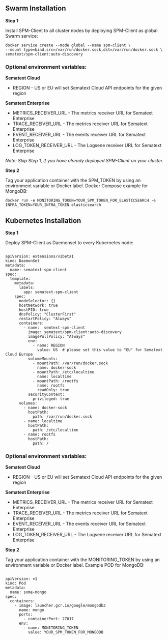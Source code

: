 
## Swarm Installation 

__Step 1__

Install SPM-Client to all cluster nodes by deploying SPM-Client as global Swarm service:

```
docker service create --mode global --name spm-client \
--mount type=bind,src=/var/run/docker.sock,dst=/var/run/docker.sock \
sematext/spm-client:auto-discovery
```

### Optional environment variables: 

__Sematext Cloud__ 

- REGION - US or EU will set Sematext Cloud API endpoints for the given region

__Sematext Enterprise__ 

- METRICS_RECEIVER_URL - The metrics receiver URL for Sematext Enterprise
- TRACE_RECEIVER_URL - The metrics receiver URL for Sematext Enterprise
- EVENT_RECEIVER_URL - The events receiver URL for Sematext Enterprise
- LOG_TOKEN_RECEIVER_URL - The Logsene receiver URL for Sematext Enterprise


*Note: Skip Step 1, if you have already deployed SPM-Client on your cluster.*

__Step 2__

Tag your application container with the SPM_TOKEN by using an environment variable or Docker label. Docker Compose example for MongoDB:  

```
docker run -e MONITORING_TOKEN=YOUR_SPM_TOKEN_FOR_ELASTICSEARCH -e INFRA_TOKEN=YOUR_INFRA_TOKEN elasticsearch
```

## Kubernetes Installation

__Step 1__

Deploy SPM-Client as Daemonset to every Kubernetes node:

```

apiVersion: extensions/v1beta1
kind: DaemonSet
metadata:
  name: sematext-spm-client
spec:
  template:
    metadata:
      labels:
        app: sematext-spm-client
    spec:
      nodeSelector: {}
      hostNetwork: true
      hostPID: true
      dnsPolicy: "ClusterFirst"
      restartPolicy: "Always"
      containers:
        - name:  semtext-spm-client
          image: sematext/spm-client:auto-discovery
          imagePullPolicy: "Always"
          env:
            - name: REGION
              value: US  # please set this value to "EU" for Sematext Cloud Europe
          volumeMounts:
            - mountPath: /var/run/docker.sock
              name: docker-sock
            - mountPath: /etc/localtime
              name: localtime
            - mountPath: /rootfs
              name: rootfs
              readOnly: true
          securityContext:
            privileged: true
      volumes:
        - name: docker-sock
          hostPath:
            path: /var/run/docker.sock
        - name: localtime
          hostPath:
            path: /etc/localtime
        - name: rootfs
          hostPath:
            path: /

```

### Optional environment variables: 

__Sematext Cloud__ 

- REGION - US or EU will set Sematext Cloud API endpoints for the given region

__Sematext Enterprise__ 

- METRICS_RECEIVER_URL - The metrics receiver URL for Sematext Enterprise
- TRACE_RECEIVER_URL - The metrics receiver URL for Sematext Enterprise
- EVENT_RECEIVER_URL - The events receiver URL for Sematext Enterprise
- LOG_TOKEN_RECEIVER_URL - The Logsene receiver URL for Sematext Enterprise


__Step 2__

Tag your application container with the MONITORING_TOKEN by using an environment variable or Docker label. Example POD for MongoDB: 

```

apiVersion: v1
kind: Pod
metadata:
  name: some-mongo
spec:
  containers:
    - image: launcher.gcr.io/google/mongodb3
      name: mongo
      ports:
        - containerPort: 27017
      env:
        - name: MONITORING_TOKEN
          value: YOUR_SPM_TOKEN_FOR_MONGODB

```










